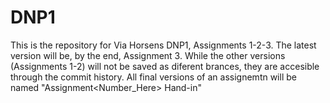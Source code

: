 # DNP1
This is the repository for Via Horsens DNP1, Assignments 1-2-3.
The latest version will be, by the end, Assignment 3. While the other versions (Assignments 1-2) will not be saved as diferent brances, they are accesible through the commit history.
All final versions of an assignemtn will be named "Assignment<Number_Here> Hand-in"
